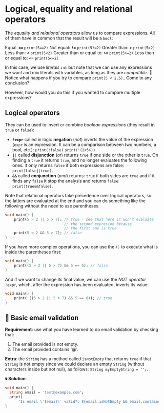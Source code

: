 # Logical, equality and relational operators

The _equality and relational operators_ allow us to compare expressions. All of them have in common that the result will be a `bool`:

Equal: __`==`__ `print(5==2)`
Not equal: __`!=`__ `print(5!=2)`
Greater than: __`>`__ `print(5>2)`
Less than: __`<`__ `print(5<2)`
Greater than or equal to: __`>=`__ `print(5>=2)`
Less than or equal to: __`<=`__ `print(5<=2)`

In this case, we use _literals_ `int` but note that we can use any expressions we want and mix literals with variables, as long as they are _compatible_. 🤨 Notice what happens if you try to compare `print(5 < 2.5);` Come to any conclusion?

However, how would you do this if you wanted to compare multiple expressions?

## Logical operators

They can be used to invert or combine _boolean expressions_ (they result in `true` or `false`):

- __`!expr`__ called in logic __negation__ (_not_) inverts the value of the expression (`expr` is an expression. It can be a comparison between two numbers, a bool, etc.): `print(!false)` `print(!(2<5>))`.
- __`||`__ called __disjunction__ (_or_) returns `true` if one side or the other is `true`. On finding a `true` it returns `true`, and no longer evaluates the following ones. It only returns `false` if both expressions are false: `print(false||true)`.
- __`&&`__ called __conjunction__ (_and_) returns: `true` if both sides are `true` and if it finds any `false` it stop the analysis and returns `false`: `print(true&&false)`.

Note that relational operators take precedence over logical operators, so the latters are evaluated at the end and you can do something like the following without the need to use parentheses:

```dart
void main() {
    print(5 > 2 || 5 > 7); // true - see that here it won't evaluate
                           // the second expresion because
                           // the first one is true
    print(5 < 2 && 5 > 7); // false
}
```

If you have more complex operations, you can use the `()` to execute what is inside the parentheses first:

```dart
void main() {
    print((5 > 2 || 5 > 7) && 5 == 6); // false
}
```

And if we want to change its final value, we can use the _NOT operator_ `!expr`, which, after the expression has been evaluated, inverts its value:

```dart
void main() {
    print(!((5 > 2 || 5 > 7) && 5 == 6)); // true
}
```

## 💪 Basic email validation

__Requirement__: use what you have learned to do email validation by checking that:

1. The email provided is not empty.
2. The email provided contains '@'.

__Extra__: the `String` has a method called `isNotEmpty` that returns `true` if that `String` is not empty since we could declare an empty `String` (without characters inside but not null), as follows: `String myEmptyString = '';`.

__💀 Solution__:

```dart
void main() {
  String email = 'test@example.com';
  print(
      'Is email \'$email\' valid?: ${email.isNotEmpty && email.contains('@')}'); //
}
```

